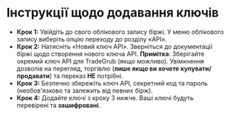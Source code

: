 # **Інструкції щодо додавання ключів**
- **Крок 1:** Увійдіть до свого облікового запису біржі. У меню облікового запису виберіть опцію переходу до розділу «API». 
- **Крок 2:** Натисніть «Новий ключ API». Зверніться до документації біржі щодо створення нового ключа API. **Примітка**: Зберігайте окремий ключ API для TradeGrub (якщо можливо). Увімкнення дозволів на перегляд, торгівлю (**лише якщо ви хочете купувати/продавати**) та переказ **НЕ** потрібні. 
- **Крок 3:** Безпечно збережіть ключ API, секретний код та пароль (необов'язково та залежить від певних бірж). 
- **Крок 4:** Додайте ключі з кроку 3 нижче. Ваші ключі будуть перевірені та **зашифровані**. 
